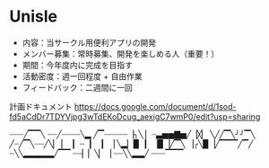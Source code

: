 # Unisle
* 内容：当サークル用便利アプリの開発
* メンバー募集：常時募集、開発を楽しめる人（重要！）
* 期間：今年度内に完成を目指す
* 活動密度：週一回程度 + 自由作業
* フィードバック：二週間に一回

計画ドキュメント
https://docs.google.com/document/d/1sod-fd5aCdDr7TDYVjpg3wTdEKoDcug_aexigC7wmP0/edit?usp=sharing

┈┈┈╱▔▔╲
┈┈╱┈┈┈┈╲▂
╱▔┈┈┈┈┈▕╮╲
▏┈▃▅▅▇▅╱▕╳▏
╲╱╱▔╲╯╯▔╲
╱┈╱▔╲┈┈╱╲▏
▏▕▏┈▕▏▕▏▕
╲▂▏▉▕▏▕▉▕╱▔╲
▕╭╲▉▕╱▔▔▔╱▔╱
┈╲╲▂▂▂▂▂╱▔▔
┈┈▏▏╲▏▕
┈┈╲╲▂▂╱
┈┈┈▔▔▔ 
